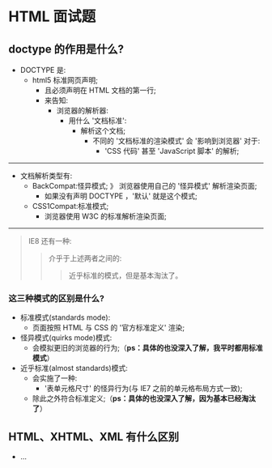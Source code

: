 # HTML 面试题

## doctype 的作用是什么?

- DOCTYPE 是:
  - html5 标准网⻚声明;
    - 且必须声明在 HTML 文档的第一行;
    - 来告知:
      - 浏览器的解析器:
        - 用什么 '文档标准':
          - 解析这个文档;
            - 不同的 '文档标准的渲染模式' 会 '影响到浏览器' 对于:
              - 'CSS 代码' 甚至 'JavaScript 脚本' 的解析;

---

- 文档解析类型有:
  - BackCompat:怪异模式;
    》 浏览器使用自己的 '怪异模式' 解析渲染⻚面;
    - 如果没有声明 DOCTYPE ，'默认' 就是这个模式;
  - CSS1Compat:标准模式;
    - 浏览器使用 W3C 的标准解析渲染⻚面;

---

> IE8 还有一种:
>> 介乎于上述两者之间的:
>>> 近乎标准的模式，但是基本淘汰了。

### 这三种模式的区别是什么?

- 标准模式(standards mode):
  - ⻚面按照 HTML 与 CSS 的 '官方标准定义' 渲染;
- 怪异模式(quirks mode)模式:
  - 会模拟更旧的浏览器的行为;（**ps：具体的也没深入了解，我平时都用标准模式**）
- 近乎标准(almost standards)模式:
  - 会实施了一种:
    - '表单元格尺寸' 的怪异行为(与 IE7 之前的单元格布局方式一致);
  - 除此之外符合标准定义;（**ps：具体的也没深入了解，因为基本已经淘汰了**）

## HTML、XHTML、XML 有什么区别

- ...
